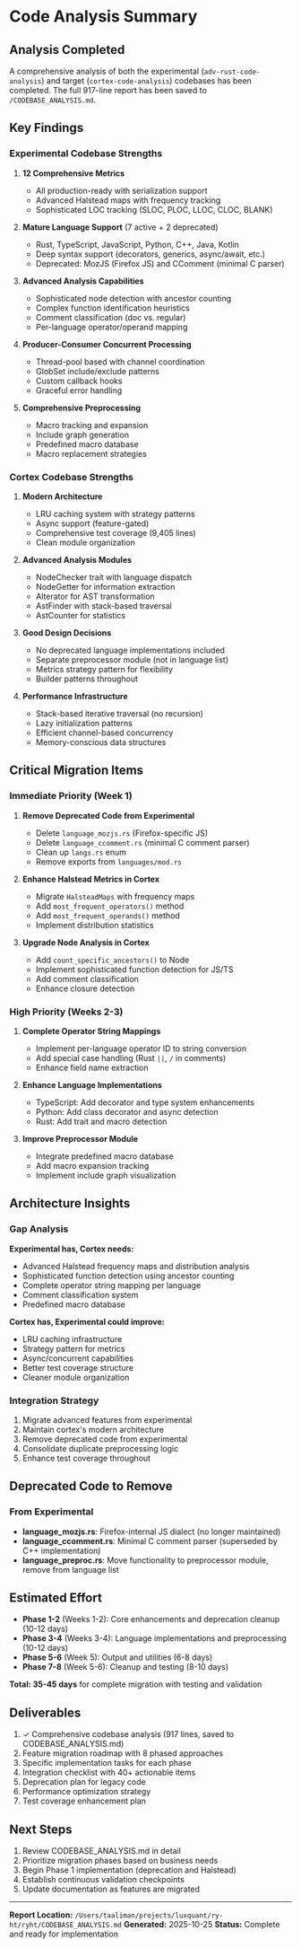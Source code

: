 # Code Analysis Summary

## Analysis Completed

A comprehensive analysis of both the experimental (`adv-rust-code-analysis`) and target (`cortex-code-analysis`) codebases has been completed. The full 917-line report has been saved to `/CODEBASE_ANALYSIS.md`.

## Key Findings

### Experimental Codebase Strengths

1. **12 Comprehensive Metrics**
   - All production-ready with serialization support
   - Advanced Halstead maps with frequency tracking
   - Sophisticated LOC tracking (SLOC, PLOC, LLOC, CLOC, BLANK)

2. **Mature Language Support** (7 active + 2 deprecated)
   - Rust, TypeScript, JavaScript, Python, C++, Java, Kotlin
   - Deep syntax support (decorators, generics, async/await, etc.)
   - Deprecated: MozJS (Firefox JS) and CComment (minimal C parser)

3. **Advanced Analysis Capabilities**
   - Sophisticated node detection with ancestor counting
   - Complex function identification heuristics
   - Comment classification (doc vs. regular)
   - Per-language operator/operand mapping

4. **Producer-Consumer Concurrent Processing**
   - Thread-pool based with channel coordination
   - GlobSet include/exclude patterns
   - Custom callback hooks
   - Graceful error handling

5. **Comprehensive Preprocessing**
   - Macro tracking and expansion
   - Include graph generation
   - Predefined macro database
   - Macro replacement strategies

### Cortex Codebase Strengths

1. **Modern Architecture**
   - LRU caching system with strategy patterns
   - Async support (feature-gated)
   - Comprehensive test coverage (9,405 lines)
   - Clean module organization

2. **Advanced Analysis Modules**
   - NodeChecker trait with language dispatch
   - NodeGetter for information extraction
   - Alterator for AST transformation
   - AstFinder with stack-based traversal
   - AstCounter for statistics

3. **Good Design Decisions**
   - No deprecated language implementations included
   - Separate preprocessor module (not in language list)
   - Metrics strategy pattern for flexibility
   - Builder patterns throughout

4. **Performance Infrastructure**
   - Stack-based iterative traversal (no recursion)
   - Lazy initialization patterns
   - Efficient channel-based concurrency
   - Memory-conscious data structures

## Critical Migration Items

### Immediate Priority (Week 1)

1. **Remove Deprecated Code from Experimental**
   - Delete `language_mozjs.rs` (Firefox-specific JS)
   - Delete `language_ccomment.rs` (minimal C comment parser)
   - Clean up `langs.rs` enum
   - Remove exports from `languages/mod.rs`

2. **Enhance Halstead Metrics in Cortex**
   - Migrate `HalsteadMaps` with frequency maps
   - Add `most_frequent_operators()` method
   - Add `most_frequent_operands()` method
   - Implement distribution statistics

3. **Upgrade Node Analysis in Cortex**
   - Add `count_specific_ancestors()` to Node
   - Implement sophisticated function detection for JS/TS
   - Add comment classification
   - Enhance closure detection

### High Priority (Weeks 2-3)

1. **Complete Operator String Mappings**
   - Implement per-language operator ID to string conversion
   - Add special case handling (Rust `||`, `/` in comments)
   - Enhance field name extraction

2. **Enhance Language Implementations**
   - TypeScript: Add decorator and type system enhancements
   - Python: Add class decorator and async detection
   - Rust: Add trait and macro detection

3. **Improve Preprocessor Module**
   - Integrate predefined macro database
   - Add macro expansion tracking
   - Implement include graph visualization

## Architecture Insights

### Gap Analysis

**Experimental has, Cortex needs:**
- Advanced Halstead frequency maps and distribution analysis
- Sophisticated function detection using ancestor counting
- Complete operator string mapping per language
- Comment classification system
- Predefined macro database

**Cortex has, Experimental could improve:**
- LRU caching infrastructure
- Strategy pattern for metrics
- Async/concurrent capabilities
- Better test coverage structure
- Cleaner module organization

### Integration Strategy

1. Migrate advanced features from experimental
2. Maintain cortex's modern architecture
3. Remove deprecated code from experimental
4. Consolidate duplicate preprocessing logic
5. Enhance test coverage throughout

## Deprecated Code to Remove

### From Experimental

- **language_mozjs.rs**: Firefox-internal JS dialect (no longer maintained)
- **language_ccomment.rs**: Minimal C comment parser (superseded by C++ implementation)
- **language_preproc.rs**: Move functionality to preprocessor module, remove from language list

## Estimated Effort

- **Phase 1-2** (Weeks 1-2): Core enhancements and deprecation cleanup (10-12 days)
- **Phase 3-4** (Weeks 3-4): Language implementations and preprocessing (10-12 days)
- **Phase 5-6** (Week 5): Output and utilities (6-8 days)
- **Phase 7-8** (Week 5-6): Cleanup and testing (8-10 days)

**Total: 35-45 days** for complete migration with testing and validation

## Deliverables

1. ✓ Comprehensive codebase analysis (917 lines, saved to CODEBASE_ANALYSIS.md)
2. Feature migration roadmap with 8 phased approaches
3. Specific implementation tasks for each phase
4. Integration checklist with 40+ actionable items
5. Deprecation plan for legacy code
6. Performance optimization strategy
7. Test coverage enhancement plan

## Next Steps

1. Review CODEBASE_ANALYSIS.md in detail
2. Prioritize migration phases based on business needs
3. Begin Phase 1 implementation (deprecation and Halstead)
4. Establish continuous validation checkpoints
5. Update documentation as features are migrated

---

**Report Location:** `/Users/taaliman/projects/luxquant/ry-ht/ryht/CODEBASE_ANALYSIS.md`
**Generated:** 2025-10-25
**Status:** Complete and ready for implementation
